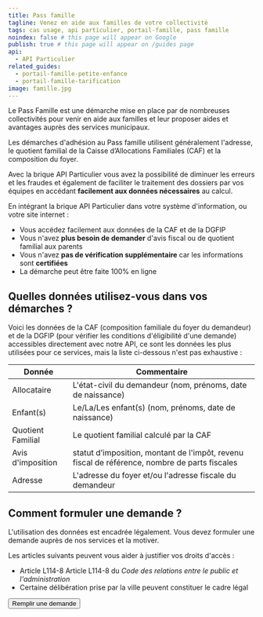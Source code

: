 ```yaml
---
title: Pass famille
tagline: Venez en aide aux familles de votre collectivité
tags: cas usage, api particulier, portail-famille, pass famille
noindex: false # this page will appear on Google
publish: true # this page will appear on /guides page
api:
  - API Particulier
related_guides:
  - portail-famille-petite-enfance
  - portail-famille-tarification
image: famille.jpg
---
```


Le Pass Famille est une démarche mise en place par de nombreuses collectivités pour venir en aide aux familles et leur proposer aides et avantages auprès des services municipaux.

Les démarches d'adhésion au Pass famille utilisent généralement l'adresse, le quotient familial de la Caisse d’Allocations Familiales (CAF) et la composition du foyer.

Avec la brique API Particulier vous avez la possibilité de diminuer les erreurs et les fraudes et également de faciliter le traitement des dossiers par vos équipes en accédant **facilement aux données nécessaires** au calcul.

En intégrant la brique API Particulier dans votre système d'information, ou votre site internet :

- Vous accédez facilement aux données de la CAF et de la DGFIP
- Vous n'avez **plus besoin de demander** d'avis fiscal ou de quotient familial aux parents
- Vous n'avez **pas de vérification supplémentaire** car les informations sont **certifiées**
- La démarche peut être faite 100% en ligne

## Quelles données utilisez-vous dans vos démarches ?

Voici les données de la CAF (composition familiale du foyer du demandeur) et de la DGFIP (pour vérifier les conditions d'éligibilité d'une demande) accessibles directement avec notre API, ce sont les données les plus utilisées pour ce services, mais la liste ci-dessous n'est pas exhaustive :

| Donnée            | Commentaire                                                                                   |
| ----------------- | --------------------------------------------------------------------------------------------- |
| Allocataire       | L'état-civil du demandeur (nom, prénoms, date de naissance)                                   |
| Enfant(s)         | Le/La/Les enfant(s) (nom, prénoms, date de naissance)                                         |
| Quotient Familial | Le quotient familial calculé par la CAF                                                       |
| Avis d'imposition | statut d’imposition, montant de l'impôt, revenu fiscal de référence, nombre de parts fiscales |
| Adresse           | L'adresse du foyer et/ou l'adresse fiscale du demandeur                                       |

## Comment formuler une demande ?

L'utilisation des données est encadrée légalement. Vous devez formuler une demande auprès de nos services et la motiver.

Les articles suivants peuvent vous aider à justifier vos droits d'accès :

- Article L114-8 <External href="https://www.legifrance.gouv.fr/affichCodeArticle.do?idArticle=LEGIARTI000033219997&cidTexte=LEGITEXT000031366350&dateTexte=20161009"> Article L114-8 </External> du _Code des relations entre le public et l'administration_
- Certaine délibération prise par la ville peuvent constituer le cadre légal

<NextSteps />
<Button href="https://datapass.api.gouv.fr/api-particulier?demarche=pass-famille">Remplir une demande</Button>

<!-- ## Ils l'ont fait

Témoignage :

- Brest Metropole
- Commune de Nîmes
- Commune de Metz -->
